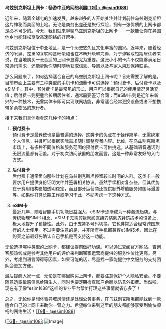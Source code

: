 **乌兹别克斯坦上网卡：畅游中亚的网络利器[[TG💪+ @esim1088](https://t.me/s/esim1088)]**

近年来，随着全球化的加速发展，越来越多的人开始关注并计划前往乌兹别克斯坦这片神秘而美丽的土地。无论是商务出差还是旅行探险，拥有一张优质的上网卡都是必不可少的。今天，我们就来聊聊乌兹别克斯坦的上网卡——一款能让你在异国他乡也能轻松享受高速网络的好帮手。

乌兹别克斯坦位于中亚地区，是一个历史悠久且文化丰富的国家。近年来，随着经济的发展，这里的互联网基础设施也在不断升级和完善。对于游客或短期居住者来说，在当地购买一张合适的上网卡显得尤为重要。这张小小的卡片不仅能够满足日常通讯需求，还能帮助你随时随地获取信息、导航以及与家人朋友保持联系。

那么问题来了，如何选择适合自己的乌兹别克斯坦上网卡呢？首先需要了解的是，目前市面上主要有三种类型的手机卡和流量卡可供选择：预付费卡、后付费卡以及eSIM卡。其中，预付费卡是最常见的形式，用户可以根据自己的使用情况灵活充值；后付费卡则更适合长期居住者，通常需要签订合同；而eSIM卡则是近年来新兴的一种技术，无需实体卡即可实现联网功能，非常适合经常更换设备或者不想携带多余物品的旅行者。

接下来我们具体看看这几种卡的特点：

1. **预付费卡**  
   预付费卡是最传统也是最普遍的选择。这类卡的优点在于操作简单、无需绑定个人信息，并且可以根据实际需求随时调整套餐内容。比如，在乌兹别克斯坦市场上，有多种不同价格和服务范围的预付费卡可供挑选，从基础语音通话到无限流量都有涵盖。对于初次访问该国的朋友而言，这是一种非常友好的入门方式。

2. **后付费卡**  
   后付费卡通常面向那些计划在乌兹别克斯坦停留较长时间的人群。这类卡一般要求用户提供身份证明文件并签署相关协议。虽然手续相对复杂些，但其优势在于费用结构更加透明稳定，而且部分运营商还提供额外增值服务如国际漫游等。如果你打算长期工作或学习于此，不妨考虑一下这种方式。

3. **eSIM卡**  
   最近几年，随着智能手机功能日益强大，eSIM卡逐渐成为一种潮流趋势。与传统物理SIM卡相比，eSIM卡无需剪裁就能直接安装到支持该技术的设备上，极大地提升了便捷性。此外，由于支持多号码切换，它也非常适合经常跨国旅行的人士使用。不过需要注意的是，并非所有手机都兼容eSIM技术，因此在购买之前最好先确认自己手机是否支持这一功能。

无论选择哪种类型的上网卡，都建议提前做好功课。可以通过查阅官方网站、咨询客服热线或是参考其他用户的评价来判断哪家运营商提供的服务性价比更高。另外，考虑到语言障碍等因素，如果可能的话，尽量找一家能提供中文服务的支持团队会更加方便。

最后提醒大家一点，无论是在哪里购买上网卡，都要注意保护个人隐私安全。不要随意透露敏感信息给陌生人，同时也要定期检查账户余额以防意外扣费。当然啦，现在有了像“esim1088”这样的专业平台帮忙打理这些事情就省心多了！

总之，无论你是想体验异域风情还是处理公务事务，在乌兹别克斯坦都能找到一款适合自己的上网卡来助你一臂之力。希望每位来到这里的朋友都能够享受到愉快顺畅的网络生活！[[TG💪+ @esim1088](https://t.me/s/esim1088)]

[[TG💪+ @esim1088](https://t.me/s/esim1088) ![Image](https://i.postimg.cc/4NQfJmqS/Snipaste-2025-05-13-00-14-12.png)]